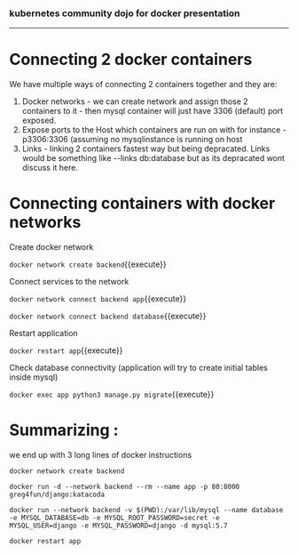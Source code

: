 ### kubernetes community dojo for docker presentation
---  
# Connecting 2 docker containers 

We have multiple ways of connecting 2 containers together and they are:
1. Docker networks - we can create network and assign those 2 containers to it - then mysql
   container will just have 3306 (default) port exposed.
2. Expose ports to the Host which containers are run on with for instance -p3306:3306 (assuming no mysqlinstance is
   running on host
3. Links - linking 2 containers fastest way but being depracated. Links would be something like --links db:database but as its depracated wont discuss it here.


# Connecting containers with docker networks

Create docker network

`docker network create backend`{{execute}}

Connect services to the network

`docker network connect backend app`{{execute}}

`docker network connect backend database`{{execute}}

Restart application

`docker restart app`{{execute}}

Check database connectivity (application will try to create initial tables inside mysql)

`docker exec app python3 manage.py migrate`{{execute}}



# Summarizing : 

we end up with 3 long lines of docker instructions

`docker network create backend`

`docker run -d --network backend --rm --name app -p 80:8000 greg4fun/django:katacoda`

`docker run --network backend -v $(PWD):/var/lib/mysql --name database -e MYSQL_DATABASE=db -e MYSQL_ROOT_PASSWORD=secret -e MYSQL_USER=django -e MYSQL_PASSWORD=django -d mysql:5.7`

`docker restart app`



##



